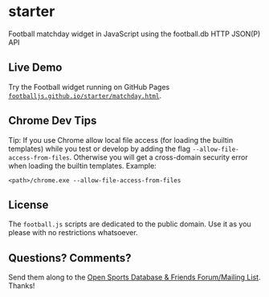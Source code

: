 # starter

Football matchday widget in JavaScript using the football.db HTTP JSON(P) API


## Live Demo

Try the Football widget running
on GitHub Pages [`footballjs.github.io/starter/matchday.html`](http://footballjs.github.io/starter/matchday.html).




## Chrome Dev Tips

Tip: If you use Chrome allow local file access (for loading the builtin templates) while you test or develop
by adding the flag `--allow-file-access-from-files`.
Otherwise you will get a cross-domain security error when loading the builtin templates.
Example:

    <path>/chrome.exe --allow-file-access-from-files


## License

The `football.js` scripts are dedicated to the public domain.
Use it as you please with no restrictions whatsoever.

## Questions? Comments?

Send them along to the [Open Sports Database & Friends Forum/Mailing List](http://groups.google.com/group/opensport).
Thanks!
